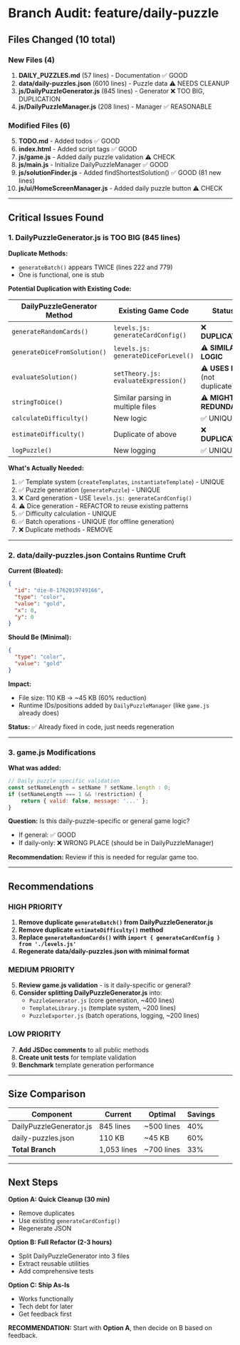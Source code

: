 # Branch Audit: feature/daily-puzzle

## Files Changed (10 total)

### New Files (4)
1. **DAILY_PUZZLES.md** (57 lines) - Documentation ✅ GOOD
2. **data/daily-puzzles.json** (6010 lines) - Puzzle data ⚠️ NEEDS CLEANUP
3. **js/DailyPuzzleGenerator.js** (845 lines) - Generator ❌ TOO BIG, DUPLICATION
4. **js/DailyPuzzleManager.js** (208 lines) - Manager ✅ REASONABLE

### Modified Files (6)
5. **TODO.md** - Added todos ✅ GOOD
6. **index.html** - Added script tags ✅ GOOD
7. **js/game.js** - Added daily puzzle validation ⚠️ CHECK
8. **js/main.js** - Initialize DailyPuzzleManager ✅ GOOD
9. **js/solutionFinder.js** - Added findShortestSolution() ✅ GOOD (81 new lines)
10. **js/ui/HomeScreenManager.js** - Added daily puzzle button ⚠️ CHECK

---

## Critical Issues Found

### 1. DailyPuzzleGenerator.js is TOO BIG (845 lines)

**Duplicate Methods:**
- `generateBatch()` appears TWICE (lines 222 and 779)
- One is functional, one is stub

**Potential Duplication with Existing Code:**

| DailyPuzzleGenerator Method | Existing Game Code | Status |
|----------------------------|--------------------|--------|
| `generateRandomCards()` | `levels.js: generateCardConfig()` | ❌ **DUPLICATE** |
| `generateDiceFromSolution()` | `levels.js: generateDiceForLevel()` | ⚠️ **SIMILAR LOGIC** |
| `evaluateSolution()` | `setTheory.js: evaluateExpression()` | ⚠️ **USES IT** (not duplicate) |
| `stringToDice()` | Similar parsing in multiple files | ⚠️ **MIGHT BE REDUNDANT** |
| `calculateDifficulty()` | New logic | ✅ UNIQUE |
| `estimateDifficulty()` | Duplicate of above | ❌ **DUPLICATE** |
| `logPuzzle()` | New logging | ✅ UNIQUE |

**What's Actually Needed:**
1. ✅ Template system (`createTemplates`, `instantiateTemplate`) - UNIQUE
2. ✅ Puzzle generation (`generatePuzzle`) - UNIQUE  
3. ❌ Card generation - USE `levels.js: generateCardConfig()`
4. ⚠️ Dice generation - REFACTOR to reuse existing patterns
5. ✅ Difficulty calculation - UNIQUE
6. ✅ Batch operations - UNIQUE (for offline generation)
7. ❌ Duplicate methods - REMOVE

---

### 2. data/daily-puzzles.json Contains Runtime Cruft

**Current (Bloated):**
```json
{
  "id": "die-0-1762019749166",
  "type": "color",
  "value": "gold",
  "x": 0,
  "y": 0
}
```

**Should Be (Minimal):**
```json
{
  "type": "color",
  "value": "gold"
}
```

**Impact:** 
- File size: 110 KB → ~45 KB (60% reduction)
- Runtime IDs/positions added by `DailyPuzzleManager` (like `game.js` already does)

**Status:** ✅ Already fixed in code, just needs regeneration

---

### 3. game.js Modifications

**What was added:**
```javascript
// Daily puzzle specific validation
const setNameLength = setName ? setName.length : 0;
if (setNameLength === 1 && !restriction) {
    return { valid: false, message: '...' };
}
```

**Question:** Is this daily-puzzle-specific or general game logic?
- If general: ✅ GOOD
- If daily-only: ❌ WRONG PLACE (should be in DailyPuzzleManager)

**Recommendation:** Review if this is needed for regular game too.

---

## Recommendations

### HIGH PRIORITY
1. **Remove duplicate `generateBatch()` from DailyPuzzleGenerator.js**
2. **Remove duplicate `estimateDifficulty()` method**
3. **Replace `generateRandomCards()` with `import { generateCardConfig } from './levels.js'`**
4. **Regenerate data/daily-puzzles.json with minimal format**

### MEDIUM PRIORITY  
5. **Review game.js validation** - is it daily-specific or general?
6. **Consider splitting DailyPuzzleGenerator.js** into:
   - `PuzzleGenerator.js` (core generation, ~400 lines)
   - `TemplateLibrary.js` (template system, ~200 lines)
   - `PuzzleExporter.js` (batch operations, logging, ~200 lines)

### LOW PRIORITY
7. **Add JSDoc comments** to all public methods
8. **Create unit tests** for template validation
9. **Benchmark** template generation performance

---

## Size Comparison

| Component | Current | Optimal | Savings |
|-----------|---------|---------|---------|
| DailyPuzzleGenerator.js | 845 lines | ~500 lines | 40% |
| daily-puzzles.json | 110 KB | ~45 KB | 60% |
| **Total Branch** | 1,053 lines | ~700 lines | 33% |

---

## Next Steps

**Option A: Quick Cleanup (30 min)**
- Remove duplicates
- Use existing `generateCardConfig()`
- Regenerate JSON

**Option B: Full Refactor (2-3 hours)**
- Split DailyPuzzleGenerator into 3 files
- Extract reusable utilities
- Add comprehensive tests

**Option C: Ship As-Is**
- Works functionally
- Tech debt for later
- Get feedback first

**RECOMMENDATION:** Start with **Option A**, then decide on B based on feedback.

